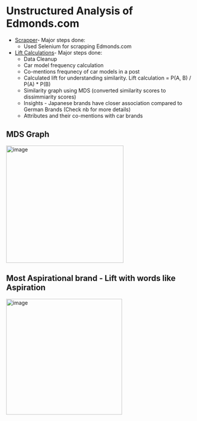 # Unstructured Analysis of Edmonds.com

* [Scrapper](https://github.com/RahulSingla5209/web_scraping_lift_analysis/blob/main/web_scapper.ipynb)- Major steps done:
  * Used Selenium for scrapping Edmonds.com  
* [Lift Calculations](https://github.com/RahulSingla5209/web_scraping_lift_analysis/blob/main/lift_calculations.ipynb)- Major steps done:
  * Data Cleanup
  * Car model frequency calculation
  * Co-mentions frequnecy of car models in a post
  * Calculated lift for understanding similarity. Lift calculation = P(A, B) / P(A) * P(B)
  * Similarity graph using MDS (converted similarity scores to dissimmiarity scores)
  * Insights - Japanese brands have closer association compared to German Brands (Check nb for more details)
  * Attributes and their co-mentions with car brands

## MDS Graph
<img width="316" alt="image" src="https://user-images.githubusercontent.com/12545194/143520984-0a8dfdeb-4fab-4664-83a6-9d51bf935b4c.png">

## Most Aspirational brand - Lift with words like Aspiration
<img width="312" alt="image" src="https://user-images.githubusercontent.com/12545194/143521048-bb324f04-0694-4f18-94e2-61e18e84a3a5.png">
